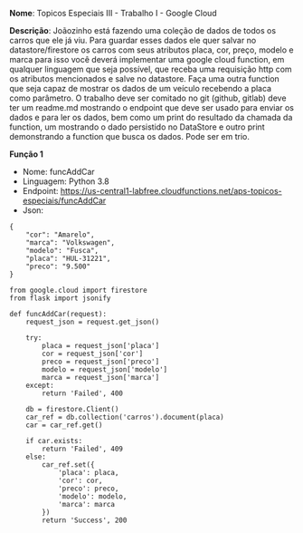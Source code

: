 **Nome**:
Topicos Especiais III - Trabalho I - Google Cloud


**Descrição**:
Joãozinho está fazendo uma coleção de dados de todos os carros que ele já viu. Para guardar esses dados ele quer salvar no datastore/firestore os carros com seus atributos placa, cor, preço, modelo e marca para isso você deverá implementar uma google cloud function, em qualquer linguagem que seja possível, que receba uma requisição http com os atributos mencionados e salve no datastore. Faça uma outra function que seja capaz de mostrar os dados de um veículo recebendo a placa como parâmetro. O trabalho deve ser comitado no git (github, gitlab) deve ter um readme.md mostrando o endpoint que deve ser usado para enviar os dados e para ler os dados, bem como um print do resultado da chamada da function, um mostrando o dado persistido no DataStore e outro print demonstrando a function que busca os dados. Pode ser em trio.

**Função 1**

* Nome: funcAddCar
* Linguagem: Python 3.8
* Endpoint: https://us-central1-labfree.cloudfunctions.net/aps-topicos-especiais/funcAddCar
* Json:

```
{
    "cor": "Amarelo",
    "marca": "Volkswagen",
    "modelo": "Fusca",
    "placa": "HUL-31221",
    "preco": "9.500"
}
```

```
from google.cloud import firestore
from flask import jsonify

def funcAddCar(request):
    request_json = request.get_json()
    
    try:
        placa = request_json['placa']
        cor = request_json['cor']
        preco = request_json['preco']
        modelo = request_json['modelo']
        marca = request_json['marca']
    except:
        return 'Failed', 400

    db = firestore.Client()
    car_ref = db.collection('carros').document(placa)
    car = car_ref.get()

    if car.exists:
        return 'Failed', 409
    else:
        car_ref.set({
            'placa': placa,
            'cor': cor,
            'preco': preco,
            'modelo': modelo,
            'marca': marca
        })
        return 'Success', 200
```
